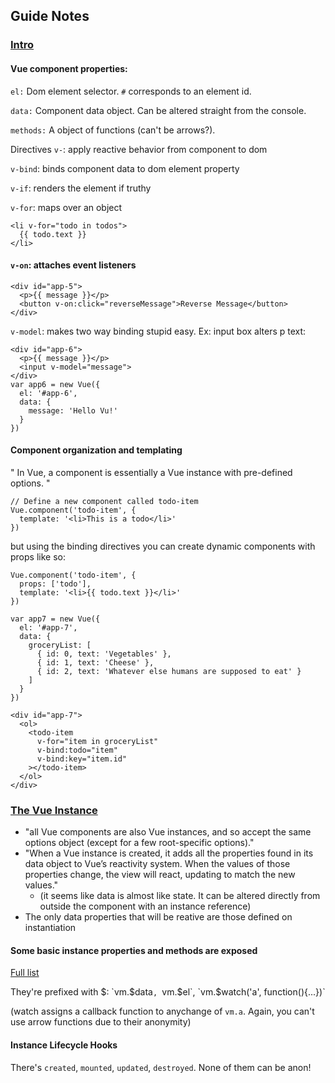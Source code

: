 ## Guide Notes

### [Intro](https://vuejs.org/v2/guide/)
#### Vue component properties:

`el:` Dom element selector. `#` corresponds to an element id.

`data:` Component data object. Can be altered straight from the console.

`methods:` A object of functions (can't be arrows?).

Directives `v-`: apply reactive behavior from component to dom

`v-bind`: binds component data to dom element property

`v-if`: renders the element if truthy

`v-for`: maps over an object
```
<li v-for="todo in todos">
  {{ todo.text }}
</li>
```

#### `v-on`: attaches event listeners
```
<div id="app-5">
  <p>{{ message }}</p>
  <button v-on:click="reverseMessage">Reverse Message</button>
</div>
```

`v-model`: makes two way binding stupid easy.
Ex: input box alters p text:
```
<div id="app-6">
  <p>{{ message }}</p>
  <input v-model="message">
</div>
var app6 = new Vue({
  el: '#app-6',
  data: {
    message: 'Hello Vu!'
  }
})
```

#### Component organization and templating
" In Vue, a component is essentially a Vue instance with pre-defined options. "

```
// Define a new component called todo-item
Vue.component('todo-item', {
  template: '<li>This is a todo</li>'
})
```

but using the binding directives you can create dynamic components with props like
so:
```
Vue.component('todo-item', {
  props: ['todo'],
  template: '<li>{{ todo.text }}</li>'
})

var app7 = new Vue({
  el: '#app-7',
  data: {
    groceryList: [
      { id: 0, text: 'Vegetables' },
      { id: 1, text: 'Cheese' },
      { id: 2, text: 'Whatever else humans are supposed to eat' }
    ]
  }
})
```

```
<div id="app-7">
  <ol>
    <todo-item
      v-for="item in groceryList"
      v-bind:todo="item"
      v-bind:key="item.id"
    ></todo-item>
  </ol>
</div>
```

### [The Vue Instance](https://vuejs.org/v2/guide/instance.html)

- "all Vue components are also Vue instances, and so accept the same options object (except for a few root-specific options)."
- "When a Vue instance is created, it adds all the properties found in its data object to Vue’s reactivity system. When the values of those properties change, the view will react, updating to match the new values."
  - (it seems like data is almost like state. It can be altered directly from 
  outside the component with an instance reference)
- The only data properties that will be reative are those defined on instantiation

#### Some basic instance properties and methods are exposed
[Full list](https://vuejs.org/v2/api/#Instance-Properties)

They're prefixed with $: `vm.$data`, `vm.$el`, 
`vm.$watch('a', function(){...})`

(watch assigns a callback function to anychange of `vm.a`. Again, you can't 
use arrow functions due to their anonymity)

#### Instance Lifecycle Hooks
There's `created`, `mounted`, `updated`, `destroyed`. None of them can
be anon!


